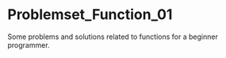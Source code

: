 # Problemset_Function_01
Some problems and solutions related to functions for a beginner programmer.
